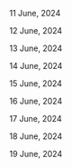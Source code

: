 11 June, 2024

12 June, 2024

13 June, 2024

14 June, 2024

15 June, 2024

16 June, 2024

17 June, 2024

18 June, 2024

19 June, 2024